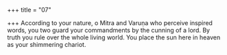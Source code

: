 +++
title = "07"

+++
According to your nature, o Mitra and Varuṇa who perceive inspired  words, you two guard your commandments by the cunning of a lord. By truth you rule over the whole living world. You place the sun here in  heaven as your shimmering chariot.